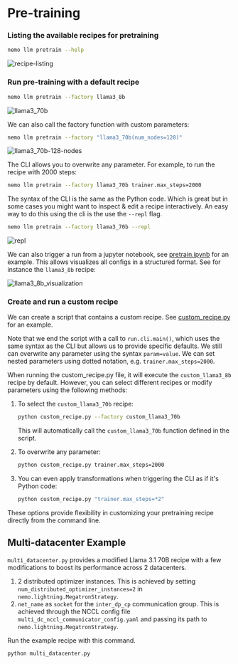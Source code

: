 # Pre-training

### Listing the available recipes for pretraining

```bash
nemo llm pretrain --help
```

![recipe-listing](https://github.com/NVIDIA/NeMo/releases/download/v2.0.0rc0/list-recipes.png)


### Run pre-training with a default recipe

```bash
nemo llm pretrain --factory llama3_8b
```

![llama3_70b](https://github.com/NVIDIA/NeMo/releases/download/v2.0.0rc0/llama3_70b.png)

We can also call the factory function with custom parameters:

```bash
nemo llm pretrain --factory "llama3_70b(num_nodes=128)"
```

![llama3_70b-128-nodes](https://github.com/NVIDIA/NeMo/releases/download/v2.0.0rc0/llama3_70b_128nodes.png)


The CLI allows you to overwrite any parameter. For example, to run the recipe with 2000 steps: 

```bash
nemo llm pretrain --factory llama3_70b trainer.max_steps=2000
```

The syntax of the CLI is the same as the Python code. Which is great but in some cases you might want to inspect & edit a recipe interactively. An easy way to do this using the cli is the use the `--repl` flag.

```bash
nemo llm pretrain --factory llama3_70b --repl
```

![repl](https://github.com/NVIDIA/NeMo/releases/download/v2.0.0rc0/repl.gif)

We can also trigger a run from a jupyter notebook, see [pretrain.ipynb](pretrain.ipynb) for an example. This allows visualizes all configs in a structured format. See for instance the `llama3_8b` recipe:

![llama3_8b_visualization](https://github.com/NVIDIA/NeMo/releases/download/v2.0.0rc0/llama3_8b_config.svg)


### Create and run a custom recipe

We can create a script that contains a custom recipe. See [custom_recipe.py](custom_recipe.py) for an example.

Note that we end the script with a call to `run.cli.main()`, which uses the same syntax as the CLI but allows us to provide specific defaults. We still can overwrite any parameter using the syntax `param=value`. We can set nested parameters using dotted notation, e.g. `trainer.max_steps=2000`.

When running the custom_recipe.py file, it will execute the `custom_llama3_8b` recipe by default. However, you can select different recipes or modify parameters using the following methods:

1. To select the `custom_llama3_70b` recipe:
   ```bash
   python custom_recipe.py --factory custom_llama3_70b
   ```
   This will automatically call the `custom_llama3_70b` function defined in the script.

2. To overwrite any parameter:
   ```bash
   python custom_recipe.py trainer.max_steps=2000
   ```

3. You can even apply transformations when triggering the CLI as if it's Python code:
   ```bash
   python custom_recipe.py "trainer.max_steps=*2"
   ```

These options provide flexibility in customizing your pretraining recipe directly from the command line.

## Multi-datacenter Example
`multi_datacenter.py` provides a modified Llama 3.1 70B recipe with a few modifications to boost its performance across 2 datacenters.
1. 2 distributed optimizer instances. This is achieved by setting `num_distributed_optimizer_instances=2` in `nemo.lightning.MegatronStrategy`.
1. `net_name` as `socket` for the `inter_dp_cp` communication group. This is achieved through the NCCL config file `multi_dc_nccl_communicator_config.yaml` and passing its path to `nemo.lightning.MegatronStrategy`.

Run the example recipe with this command.
```bash
python multi_datacenter.py
```